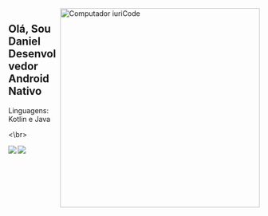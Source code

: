 <img src="https://raw.githubusercontent.com/MicaelliMedeiros/micaellimedeiros/master/image/computer-illustration.png" min-width="400px" max-width="400px" width="400px" align="right" alt="Computador iuriCode">
<h2>Olá, Sou Daniel Desenvolvedor Android Nativo</h2>
<p>Linguagens: Kotlin e Java</p>
<p></p><\br>
<p><img align="left" src="https://github-readme-stats.vercel.app/api/top-langs/?username=DanielSRibeiro"/></p>
<p><img align="left" src="https://github-readme-stats.vercel.app/api?username=DanielSRibeiro"/></p>
